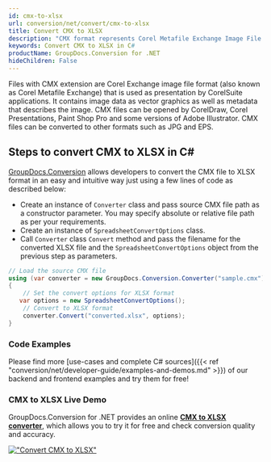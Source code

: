 ```yaml
---
id: cmx-to-xlsx
url: conversion/net/convert/cmx-to-xlsx
title: Convert CMX to XLSX
description: "CMX format represents Corel Metafile Exchange Image File with .cmx extension. Learn how to convert CMX to XLSX file programmatically in C# language using GroupDocs.Conversion for .NET library."
keywords: Convert CMX to XLSX in C#
productName: GroupDocs.Conversion for .NET
hideChildren: False
---
```


Files with CMX extension are Corel Exchange image file format (also known as Corel Metafile Exchange) that is used as presentation by CorelSuite applications. It contains image data as vector graphics as well as metadata that describes the image. CMX files can be opened by CorelDraw, Corel Presentations, Paint Shop Pro and some versions of Adobe Illustrator. CMX files can be converted to other formats such as JPG and EPS.

## Steps to convert CMX to XLSX in C#

[GroupDocs.Conversion](https://products.groupdocs.com/conversion/net) allows developers to convert the CMX file to XLSX format in an easy and intuitive way just using a few lines of code as described below:

* Create an instance of `Converter` class and pass source CMX file path as a constructor parameter. You may specify absolute or relative file path as per your requirements. 
* Create an instance of `SpreadsheetConvertOptions` class.
* Call `Converter` class `Convert` method and pass the filename for the converted XLSX file and the `SpreadsheetConvertOptions` object from the previous step as parameters.

```csharp
// Load the source CMX file
using (var converter = new GroupDocs.Conversion.Converter("sample.cmx"))
{
    // Set the convert options for XLSX format
   var options = new SpreadsheetConvertOptions();
    // Convert to XLSX format
    converter.Convert("converted.xlsx", options);
}
```

### Code Examples

Please find more [use-cases and complete C# sources]({{< ref "conversion/net/developer-guide/examples-and-demos.md" >}}) of our backend and frontend examples and try them for free!

### CMX to XLSX Live Demo

GroupDocs.Conversion for .NET provides an online [**CMX to XLSX converter**](https://products.groupdocs.app/conversion/cmx-to-xlsx), which allows you to try it for free and check conversion quality and accuracy.

[!["Convert CMX to XLSX"](conversion/net/images/convert-to-xlsx/convert-cmx-to-xlsx.png)](https://products.groupdocs.app/conversion/cmx-to-xlsx)